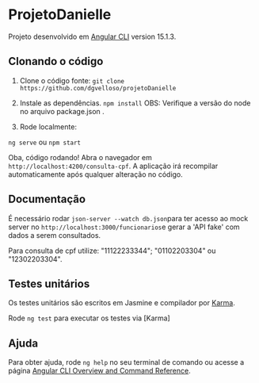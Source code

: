 # ProjetoDanielle
Projeto desenvolvido em [Angular CLI](https://github.com/angular/angular-cli) version 15.1.3.

## Clonando o código
1. Clone o código fonte: 
`git clone https://github.com/dgvelloso/projetoDanielle`

2. Instale as dependências. 
`npm install`
OBS: Verifique a versão do node no arquivo package.json .

3. Rode localmente:

 `ng serve` ou `npm start` 
 
 Oba, código rodando! Abra o navegador em `http://localhost:4200/consulta-cpf`. 
 A aplicação irá recompilar automaticamente após qualquer alteração no código.

## Documentação

É necessário rodar `json-server --watch db.json`para ter acesso ao mock server no `http://localhost:3000/funcionarios`e gerar a 'API fake' com dados a serem consultados.

Para consulta de cpf utilize: "11122233344"; "01102203304" ou "12302203304".

## Testes unitários
Os testes unitários são escritos em Jasmine e compilador por [Karma](https://karma-runner.github.io).

Rode `ng test` para executar os testes via [Karma]

## Ajuda
Para obter ajuda, rode `ng help` no seu terminal de comando ou acesse a página [Angular CLI Overview and Command Reference](https://angular.io/cli).
